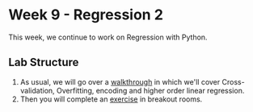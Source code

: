 # Week 9 - Regression 2

This week, we continue to work on Regression with Python.

## Lab Structure
1. As usual, we will go over a [walkthrough](https://github.com/michalis0/Business-Intelligence-and-Analytics/blob/master/week9%20-%20Regression2/Walkthrough/%20Walkthrough_Regression_2.ipynb) in which we'll cover Cross-validation, Overfitting, encoding and higher order linear regression.
3. Then you will complete an [exercise](Exercises/Exercise.ipynb) in breakout rooms.
